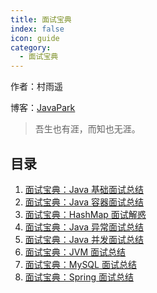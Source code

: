 ```yaml
---
title: 面试宝典
index: false
icon: guide
category:
  - 面试宝典
---
```

作者：村雨遥

博客：[JavaPark](https://cunyu1943.github.io/JavaPark)

>   吾生也有涯，而知也无涯。
## 目录

1.   [面试宝典：Java 基础面试总结](2022-08-01-java-basic.md)
2.   [面试宝典：Java 容器面试总结](2022-08-02-collection.md)
3.   [面试宝典：HashMap 面试解惑](2022-08-03-hashmap.md)
4.   [面试宝典：Java 异常面试总结](2022-08-04-exception.md)
5.   [面试宝典：Java 并发面试总结](2022-08-05-concurrence.md)
6.   [面试宝典：JVM 面试总结](2022-08-06-jvm.md)
7.   [面试宝典：MySQL 面试总结](2022-08-07-mysql.md)
8.   [面试宝典：Spring 面试总结](2022-08-08-spring.md)